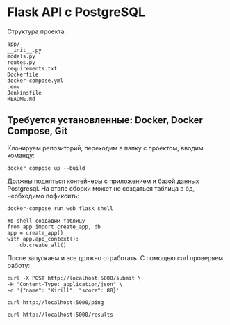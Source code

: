 # Flask API с PostgreSQL
Структура проекта:
```
app/
__init__.py
models.py
routes.py
requirements.txt
Dockerfile
docker-compose.yml
.env
Jenkinsfile
README.md
```
## Требуется установленные: Docker, Docker Compose, Git

Клонируем репозиторий, переходим в папку с проектом, вводим команду:
```
docker compose up --build
```
Должны подняться контейнеры с приложением и базой данных Postgresql.
На этапе сборки может не создаться таблица в бд, необходимо пофиксить:
```
docker-compose run web flask shell

#в shell создадим таблицу
from app import create_app, db
app = create_app()
with app.app_context():
    db.create_all()
```
После запускаем и все должно отработать. С помощью curl проверяем работу:
```
curl -X POST http://localhost:5000/submit \
-H "Content-Type: application/json" \
-d '{"name": "Kirill", "score": 88}'

curl http://localhost:5000/ping

curl http://localhost:5000/results
```


